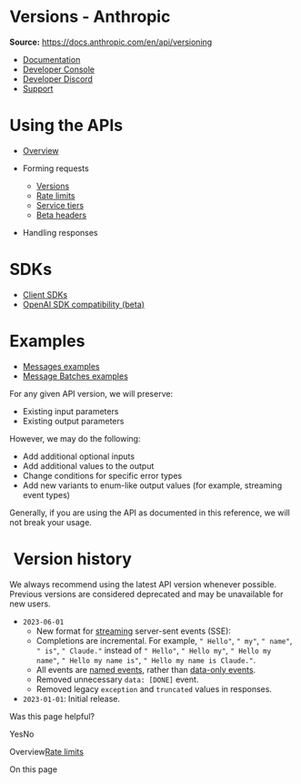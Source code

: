 # Versions - Anthropic

**Source:** https://docs.anthropic.com/en/api/versioning

- [Documentation](/en/home)
- [Developer Console](https://console.anthropic.com/)
- [Developer Discord](https://www.anthropic.com/discord)
- [Support](https://support.anthropic.com/)

# Using the APIs

* [Overview](/en/api/overview)
* Forming requests

  + [Versions](/en/api/versioning)
  + [Rate limits](/en/api/rate-limits)
  + [Service tiers](/en/api/service-tiers)
  + [Beta headers](/en/api/beta-headers)
* Handling responses

# SDKs

* [Client SDKs](/en/api/client-sdks)
* [OpenAI SDK compatibility (beta)](/en/api/openai-sdk)

# Examples

* [Messages examples](/en/api/messages-examples)
* [Message Batches examples](/en/api/messages-batch-examples)

For any given API version, we will preserve:

* Existing input parameters
* Existing output parameters

However, we may do the following:

* Add additional optional inputs
* Add additional values to the output
* Change conditions for specific error types
* Add new variants to enum-like output values (for example, streaming event types)

Generally, if you are using the API as documented in this reference, we will not break your usage.

# [​](#version-history) Version history

We always recommend using the latest API version whenever possible. Previous versions are considered deprecated and may be unavailable for new users.

* `2023-06-01`
  + New format for [streaming](/en/api/streaming) server-sent events (SSE):
  - Completions are incremental. For example, `" Hello"`, `" my"`, `" name"`, `" is"`, `" Claude."`  instead of `" Hello"`, `" Hello my"`, `" Hello my name"`, `" Hello my name is"`, `" Hello my name is Claude."`.
  - All events are [named events](https://developer.mozilla.org/en-US/docs/Web/API/Server-sent%5Fevents/Using%5Fserver-sent%5Fevents#named%5Fevents), rather than [data-only events](https://developer.mozilla.org/en-US/docs/Web/API/Server-sent%5Fevents/Using%5Fserver-sent%5Fevents#data-only%5Fmessages).
  - Removed unnecessary `data: [DONE]` event.
  + Removed legacy `exception` and `truncated` values in responses.
* `2023-01-01`: Initial release.

Was this page helpful?

YesNo

Overview[Rate limits](/en/api/rate-limits)

On this page
